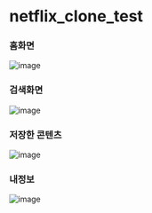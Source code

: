 # netflix_clone_test
### 홈화면
![image](https://github.com/joon6093/AndroidStudio-study/assets/118044367/12250b2e-5dee-4ba2-8142-8cb9302c8e34)

### 검색화면
![image](https://github.com/joon6093/AndroidStudio-study/assets/118044367/44446038-2ac5-4cab-8e63-3e4d34de3c42)


### 저장한 콘텐츠
![image](https://github.com/joon6093/AndroidStudio-study/assets/118044367/b04d9391-1943-4082-83ef-0f487ab37b91)

### 내정보
![image](https://github.com/joon6093/AndroidStudio-study/assets/118044367/211e0560-d7e7-434a-a282-8316b1110b90)

